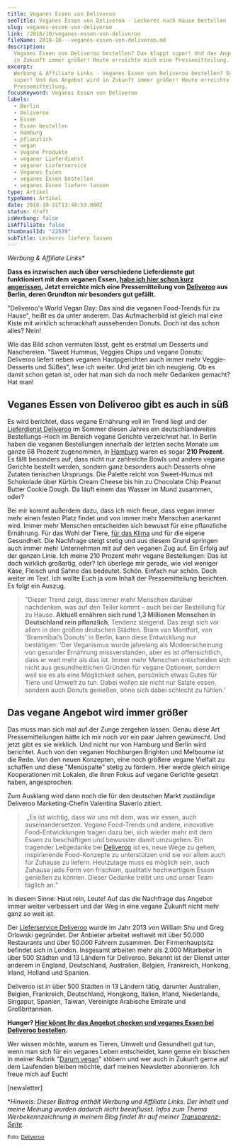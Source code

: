 ```yaml
---
title: Veganes Essen von Deliveroo
seoTitle: Veganes Essen von Deliveroo - Leckeres nach Hause bestellen
slug: veganes-essen-von-deliveroo
link: /2018/10/veganes-essen-von-deliveroo
fileName: 2018-10---veganes-essen-von-deliveroo.md
description:
  Veganes Essen von Deliveroo bestellen? Das klappt super! Und das Angebot wird
  in Zukunft immer größer! Heute erreichte mich eine Pressemitteilung.
excerpt:
  Werbung & Affiliate Links - Veganes Essen von Deliveroo bestellen? Das klappt
  super! Und das Angebot wird in Zukunft immer größer! Heute erreichte mich eine
  Pressemitteilung.
focusKeyword: Veganes Essen von Deliveroo
labels:
  - Berlin
  - Deliveroo
  - Essen
  - Essen bestellen
  - Hamburg
  - pflanzlich
  - vegan
  - Vegane Produkte
  - veganer Lieferdienst
  - veganer Lieferservice
  - Veganes Essen
  - veganes Essen bestellen
  - veganes Essen liefern lassen
type: Artikel
typeName: Artikel
date: 2018-10-31T13:48:53.000Z
status: draft
isWerbung: false
isAffiliate: false
thumbnailId: "22539"
subTitle: Leckeres liefern lassen
---
```


<em>Werbung &amp; Affiliate Links\*</em>

<strong>Dass es inzwischen auch über verschiedene Lieferdienste gut funktioniert
mit dem veganen Essen,
<a href="http://cardamonchai.com/2017/12/veganes-essen-liefern-lassen/">habe ich
hier schon kurz angerissen.</a> Jetzt erreichte mich eine Pressemitteilung von
<a href="https://go.urtrackinglink.com/SH1TT" target="_blank" rel="noopener nofollow">Deliveroo</a>
aus Berlin, deren Grundton mir besonders gut gefällt.</strong>

"Deliveroo's World Vegan Day: Das sind die veganen Food-Trends für zu Hause",
heißt es da unter anderem. Das Aufmacherbild ist gleich mal eine Kiste mit
wirklich schmackhaft aussehenden Donuts. Doch ist das schon alles? Nein!

Wie das Bild schon vermuten lässt, geht es erstmal um Desserts und Naschereien.
"Sweet Hummus, Veggies Chips und vegane Donuts: Deliveroo liefert neben veganen
Hautpgerichten auch immer mehr Veggie-Desserts und Süßes", lese ich weiter. Und
jetzt bin ich neugierig. Ob es damit schon getan ist, oder hat man sich da noch
mehr Gedanken gemacht? Hat man!

## Veganes Essen von Deliveroo gibt es auch in süß

Es wird berichtet, dass vegane Ernährung voll im Trend liegt und der
<a href="https://go.urtrackinglink.com/SH1TT" target="_blank" rel="noopener nofollow">Lieferdienst
Deliveroo</a> im Sommer diesen Jahres ein deutschlandweites Bestellungs-Hoch im
Bereich vegane Gerichte verzeichnet hat. In Berlin haben die veganen
Bestellungen innerhalb der letzten sechs Monate um ganze 68 Prozent zugenommen,
in <a href="https://cardamonchai.com/category/unterwegs/hamburg/">Hamburg</a>
waren es sogar <strong>210 Prozent</strong>. Es fällt besonders auf, dass nicht
nur zahlreiche Bowls und andere vegane Gerichte bestellt werden, sondern ganz
besonders auch Desserts ohne Zutaten tierischen Ursprungs. Die Palette reicht
von Sweet-Humus mit Schokolade über Kürbis Cream Cheese bis hin zu Chocolate
Chip Peanut Butter Cookie Dough. Da läuft einem das Wasser im Mund zusammen,
oder?

Bei mir kommt außerdem dazu, dass ich mich freue, dass vegan immer mehr einen
festen Platz findet und von immer mehr Menschen anerkannt wird. Immer mehr
Menschen entscheiden sich bewusst für eine pflanzliche Ernährung. Für das Wohl
der Tiere,
<a href="https://cardamonchai.com/category/gesellschaft/klima-umweltschutz/">für
das Klima</a> und für die eigene Gesundheit. Die Nachfrage steigt stetig und aus
diesem Grund springen auch immer mehr Unternehmen mit auf den veganen Zug auf.
Ein Erfolg auf der ganzen Linie. Ich meine 210 Prozent mehr vegane Bestellungen:
Das ist doch wirklich großartig, oder? Ich überlege mir gerade, wie viel weniger
Käse, Fleisch und Sahne das bedeutet. Schön. Einfach nur schön. Doch weiter im
Text. Ich wollte Euch ja vom Inhalt der Pressemitteilung berichten. Es folgt ein
Auszug.

<blockquote>"Dieser Trend zeigt, dass immer mehr Menschen darüber nachdenken, was auf den Teller kommt – auch bei der Bestellung für zu Hause. <strong>Aktuell ernähren sich rund 1,3 Millionen Menschen in Deutschland rein pflanzlich</strong>, Tendenz steigend. Das zeigt sich vor allem in den großen deutschen Städten. Bram van Montfort, von 'Brammibal’s Donuts' in Berlin, kann diese Entwicklung nur bestätigen: 'Der Veganismus wurde jahrelang als Modeerscheinung von gesunder Ernährung missverstanden, aber es ist offensichtlich, dass er weit mehr als das ist. Immer mehr Menschen entscheiden sich nicht aus gesundheitlichen Gründen für vegane Optionen, sondern weil sie es als eine Möglichkeit sehen, persönlich etwas Gutes für Tiere und Umwelt zu tun. Dabei wollen sie nicht nur Salate essen, sondern auch Donuts genießen, ohne sich dabei schlecht zu fühlen.'</blockquote>

## Das vegane Angebot wird immer größer

Das muss man sich mal auf der Zunge zergehen lassen. Genau diese Art
Pressemitteilungen hätte ich mir noch vor ein paar Jahren gewünscht. Und jetzt
gibt es sie wirklich. Und nicht nur von Hamburg und Berlin wird berichtet. Auch
von den veganen Hochburgen Brighton und Melbourne ist die Rede. Von den neuen
Konzepten, eine noch größere vegane Vielfalt zu schaffen und diese "Menüspalte"
stetig zu fördern. Hier werde gleich einige Kooperationen mit Lokalen, die ihren
Fokus auf vegane Gerichte gesetzt haben, angesprochen.

Zum Ausklang wird dann noch die für den deutschen Markt zuständige Deliveroo
Marketing-Chefin Valentina Slaverio zitiert.

<blockquote> „Es ist wichtig, dass wir uns mit dem, was wir essen, auch auseinandersetzen. Vegane Food-Trends und andere, innovative Food-Entwicklungen tragen dazu bei, sich wieder mehr mit dem Essen zu beschäftigen und bewusster damit umzugehen. Ein tragender Leitgedanke bei <a href="https://go.urtrackinglink.com/SH1TT" target="_blank" rel="noopener nofollow">Deliveroo</a> ist es, neue Wege zu gehen, inspirierende Food-Konzepte zu unterstützen und sie vor allem auch für Zuhause zu liefern. Heutzutage muss es möglich sein, auch Zuhause jede Form von frischem, qualitativ hochwertigem Essen genießen zu können. Dieser Gedanke treibt uns und unser Team täglich an.“</blockquote>

<p class="m_-7087289916756867125p1">In diesem Sinne: Haut rein, Leute! Auf das die Nachfrage das Angebot immer weiter verbessert und der Weg in eine vegane Zukunft nicht mehr ganz so weit ist.</p>

Der
<a href="https://go.urtrackinglink.com/SH1TT" target="_blank" rel="noopener nofollow">Lieferservice
Deliveroo</a> wurde im Jahr 2013 von William Shu und Greg Orlowski gegründet.
Der Anbieter arbeitet weltweit mit über 50.000 Restaurants und über 50.000
Fahrern zusammen. Der Firmenhauptsitz befindet sich in London. Insgesamt
arbeiten mehr als 2.000 Mitarbeiter in über 500 Städten und 13 Ländern für
Deliveroo. Bekannt ist der Dienst unter anderem in England, Deutschland,
Australien, Belgien, Frankreich, Honkong, Irland, Holland und Spanien.

Deliveroo ist in über 500 Städten in 13 Ländern tätig, darunter Australien,
Belgien, Frankreich, Deutschland, Hongkong, Italien, Irland, Niederlande,
Singapur, Spanien, Taiwan, Vereinigte Arabische Emirate und Großbritannien.

<strong>Hunger?
<a href="https://go.urtrackinglink.com/SH1TT" target="_blank" rel="noopener nofollow">Hier
könnt Ihr das Angebot checken und veganes Essen bei Deliveroo
bestellen</a>.</strong>

Wer wissen möchte, warum es Tieren, Umwelt und Gesundheit gut tun, wenn man sich
für ein veganes Leben entscheidet, kann gerne ein bisschen in meiner Rubrik
"<a href="https://cardamonchai.com/category/vegan-2/go-vegan/">Darum vegan</a>"
stöbern und wer auch in Zukunft gerne auf dem Laufenden bleiben möchte, darf
meinen Newsletter abonnieren. Ich freue mich auf Euch!

[newsletter]

\*<em>Hinweis: Dieser Beitrag enthält Werbung und Affiliate Links. Der Inhalt
und meine Meinung wurden dadurch nicht beeinflusst. Infos zum Thema
Werbekennzeichnung in meinem Blog findet Ihr auf
meiner <a href="https://cardamonchai.com/werbung/">Transparenz-Seite</a>.</em>

<small>Foto:
<a href="https://go.urtrackinglink.com/SH1TT" target="_blank" rel="noopener nofollow">Deliveroo</a></small>
